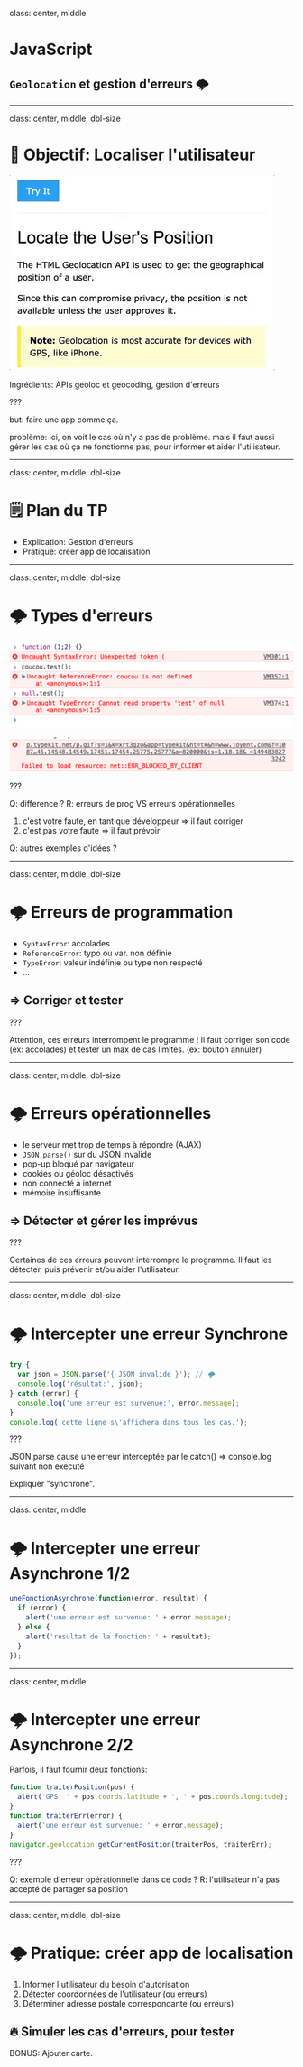 class: center, middle

# JavaScript
## `Geolocation` et gestion d'erreurs 🌩

---
class: center, middle, dbl-size
# 🎯 Objectif: Localiser l'utilisateur

![composant animation](img/geoloc.gif)

Ingrédients: APIs geoloc et geocoding, gestion d'erreurs

???

but: faire une app comme ça.

problème: ici, on voit le cas où n'y a pas de problème.
mais il faut aussi gérer les cas où ça ne fonctionne pas,
pour informer et aider l'utilisateur.

---
class: center, middle, dbl-size
# 🗒 Plan du TP

- Explication: Gestion d'erreurs
- Pratique: créer app de localisation

---
class: center, middle, dbl-size
# 🌩 Types d'erreurs

![erreur de programmation](img/error-prog.png)

![erreur opérationnelle](img/error-oper.png)

???

Q: difference ?
R: erreurs de prog VS erreurs opérationnelles
1. c'est votre faute, en tant que développeur => il faut corriger
2. c'est pas votre faute => il faut prévoir

Q: autres exemples d'idées ?

---
class: center, middle, dbl-size
# 🌩 Erreurs de programmation

- `SyntaxError`: accolades
- `ReferenceError`: typo ou var. non définie
- `TypeError`: valeur indéfinie ou type non respecté
- ...

## => Corriger et tester

???

Attention, ces erreurs interrompent le programme !
Il faut corriger son code (ex: accolades)
et tester un max de cas limites. (ex: bouton annuler)

---
class: center, middle, dbl-size
# 🌩 Erreurs opérationnelles

- le serveur met trop de temps à répondre (AJAX)
- `JSON.parse()` sur du JSON invalide
- pop-up bloqué par navigateur
- cookies ou géoloc désactivés
- non connecté à internet
- mémoire insuffisante

## => Détecter et gérer les imprévus

???

Certaines de ces erreurs peuvent interrompre le programme.
Il faut les détecter, puis prévenir et/ou aider l'utilisateur.

---
class: center, middle, dbl-size
# 🌩 Intercepter une erreur Synchrone

```js
try {
  var json = JSON.parse('{ JSON invalide }'); // 🌩 
  console.log('résultat:', json);
} catch (error) {
  console.log('une erreur est survenue:', error.message);
}
console.log('cette ligne s\'affichera dans tous les cas.');
```

???

JSON.parse cause une erreur interceptée par le catch() => console.log suivant non executé

Expliquer "synchrone".

---
class: center, middle
# 🌩 Intercepter une erreur Asynchrone 1/2

```js
uneFonctionAsynchrone(function(error, resultat) {
  if (error) {
    alert('une erreur est survenue: ' + error.message);
  } else {
    alert('resultat de la fonction: ' + resultat);
  }
});
```

---
class: center, middle
# 🌩 Intercepter une erreur Asynchrone 2/2

Parfois, il faut fournir deux fonctions:

```js
function traiterPosition(pos) {
  alert('GPS: ' + pos.coords.latitude + ', ' + pos.coords.longitude);
}
function traiterErr(error) {
  alert('une erreur est survenue: ' + error.message);
}
navigator.geolocation.getCurrentPosition(traiterPos, traiterErr);
```

???

Q: exemple d'erreur opérationnelle dans ce code ?
R: l'utilisateur n'a pas accepté de partager sa position

---
class: center, middle, dbl-size
# 🌩 Pratique: créer app de localisation

1. Informer l'utilisateur du besoin d'autorisation
2. Détecter coordonnées de l'utilisateur (ou erreurs)
3. Déterminer adresse postale correspondante (ou erreurs)

## 🔥 Simuler les cas d'erreurs, pour tester

BONUS: Ajouter carte.
